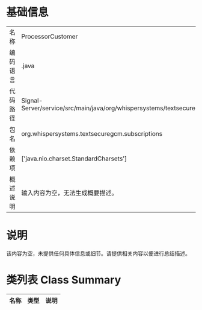 # 基础信息

|      |      |
|------|------|
| 名称 | ProcessorCustomer |
| 编码语言 | .java |
| 代码路径 | Signal-Server/service/src/main/java/org/whispersystems/textsecuregcm/subscriptions/ProcessorCustomer.java |
| 包名 | org.whispersystems.textsecuregcm.subscriptions |
| 依赖项 | ['java.nio.charset.StandardCharsets'] |
| 概述说明 | 输入内容为空，无法生成概要描述。 |

# 说明

该内容为空，未提供任何具体信息或细节。请提供相关内容以便进行总结描述。

# 类列表 Class Summary

| 名称   | 类型  | 说明 |
|-------|------|-------------|




